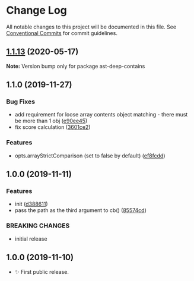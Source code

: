 # Change Log

All notable changes to this project will be documented in this file.
See [Conventional Commits](https://conventionalcommits.org) for commit guidelines.

## [1.1.13](https://gitlab.com/codsen/codsen/compare/ast-deep-contains@1.1.12...ast-deep-contains@1.1.13) (2020-05-17)

**Note:** Version bump only for package ast-deep-contains





## 1.1.0 (2019-11-27)

### Bug Fixes

- add requirement for loose array contents object matching - there must be more than 1 obj ([e90ee45](https://gitlab.com/codsen/codsen/commit/e90ee453df8c3924dbaa6401a70824ba9ab03600))
- fix score calculation ([3601ce2](https://gitlab.com/codsen/codsen/commit/3601ce282fb3f186531198ffb61ad41c1bb3e31b))

### Features

- opts.arrayStrictComparison (set to false by default) ([ef8fcdd](https://gitlab.com/codsen/codsen/commit/ef8fcdd63ec2e31a8ed673e56e64f88171ffe275))

## 1.0.0 (2019-11-11)

### Features

- init ([d388611](https://gitlab.com/codsen/codsen/commit/d38861123f7c305e8e34a338fbbfa2c6b1e5a930))
- pass the path as the third argument to cb() ([85574cd](https://gitlab.com/codsen/codsen/commit/85574cd26daf82bb65325529c1d3faa9fd348005))

### BREAKING CHANGES

- initial release

## 1.0.0 (2019-11-10)

- ✨ First public release.
